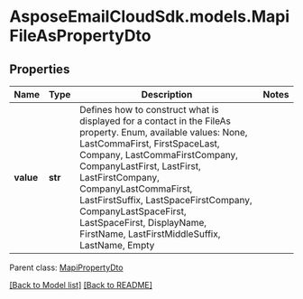 # AsposeEmailCloudSdk.models.MapiFileAsPropertyDto
## Properties
Name | Type | Description | Notes
------------ | ------------- | ------------- | -------------
**value** | **str** | Defines how to construct what is displayed for a contact in the FileAs property. Enum, available values: None, LastCommaFirst, FirstSpaceLast, Company, LastCommaFirstCompany, CompanyLastFirst, LastFirst, LastFirstCompany, CompanyLastCommaFirst, LastFirstSuffix, LastSpaceFirstCompany, CompanyLastSpaceFirst, LastSpaceFirst, DisplayName, FirstName, LastFirstMiddleSuffix, LastName, Empty | 

 Parent class: [MapiPropertyDto](MapiPropertyDto.md)

[[Back to Model list]](Models.md) [[Back to README]](README.md)


